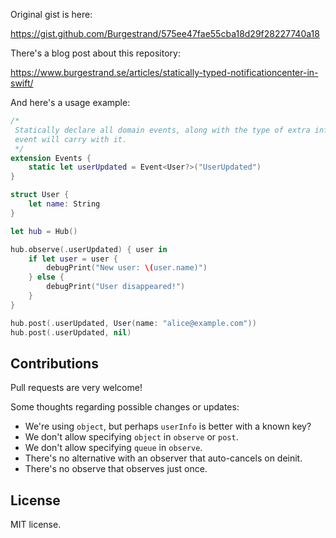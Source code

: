 Original gist is here:

<https://gist.github.com/Burgestrand/575ee47fae55cba18d29f28227740a18>

There's a blog post about this repository:

<https://www.burgestrand.se/articles/statically-typed-notificationcenter-in-swift/>

And here's a usage example:

```swift
/*
 Statically declare all domain events, along with the type of extra information the
 event will carry with it.
 */
extension Events {
    static let userUpdated = Event<User?>("UserUpdated")
}

struct User {
    let name: String
}

let hub = Hub()

hub.observe(.userUpdated) { user in
    if let user = user {
        debugPrint("New user: \(user.name)")
    } else {
        debugPrint("User disappeared!")
    }
}

hub.post(.userUpdated, User(name: "alice@example.com"))
hub.post(.userUpdated, nil)
```

## Contributions

Pull requests are very welcome!

Some thoughts regarding possible changes or updates:

- We're using `object`, but perhaps `userInfo` is better with a known key?
- We don't allow specifying `object` in `observe` or `post`.
- We don't allow specifying `queue` in `observe`.
- There's no alternative with an observer that auto-cancels on deinit.
- There's no observe that observes just once.

## License

MIT license.
